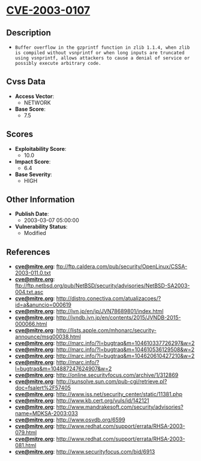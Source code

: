 
# [CVE-2003-0107](ftp://ftp.caldera.com/pub/security/OpenLinux/CSSA-2003-011.0.txt)

## Description

- `Buffer overflow in the gzprintf function in zlib 1.1.4, when zlib is compiled without vsnprintf or when long inputs are truncated using vsnprintf, allows attackers to cause a denial of service or possibly execute arbitrary code.`

## Cvss Data

- **Access Vector**:
  - NETWORK
- **Base Score**:
  - 7.5

## Scores

- **Exploitability Score**:
  - 10.0
- **Impact Score**:
  - 6.4
- **Base Severity**:
  - HIGH

## Other Information

- **Publish Date**:
  - 2003-03-07 05:00:00
- **Vulnerability Status**:
  - Modified

## References

- **cve@mitre.org**: ftp://ftp.caldera.com/pub/security/OpenLinux/CSSA-2003-011.0.txt
- **cve@mitre.org**: ftp://ftp.netbsd.org/pub/NetBSD/security/advisories/NetBSD-SA2003-004.txt.asc
- **cve@mitre.org**: http://distro.conectiva.com/atualizacoes/?id=a&anuncio=000619
- **cve@mitre.org**: http://jvn.jp/en/jp/JVN78689801/index.html
- **cve@mitre.org**: http://jvndb.jvn.jp/en/contents/2015/JVNDB-2015-000066.html
- **cve@mitre.org**: http://lists.apple.com/mhonarc/security-announce/msg00038.html
- **cve@mitre.org**: http://marc.info/?l=bugtraq&m=104610337726297&w=2
- **cve@mitre.org**: http://marc.info/?l=bugtraq&m=104610536129508&w=2
- **cve@mitre.org**: http://marc.info/?l=bugtraq&m=104620610427210&w=2
- **cve@mitre.org**: http://marc.info/?l=bugtraq&m=104887247624907&w=2
- **cve@mitre.org**: http://online.securityfocus.com/archive/1/312869
- **cve@mitre.org**: http://sunsolve.sun.com/pub-cgi/retrieve.pl?doc=fsalert%2F57405
- **cve@mitre.org**: http://www.iss.net/security_center/static/11381.php
- **cve@mitre.org**: http://www.kb.cert.org/vuls/id/142121
- **cve@mitre.org**: http://www.mandrakesoft.com/security/advisories?name=MDKSA-2003:033
- **cve@mitre.org**: http://www.osvdb.org/6599
- **cve@mitre.org**: http://www.redhat.com/support/errata/RHSA-2003-079.html
- **cve@mitre.org**: http://www.redhat.com/support/errata/RHSA-2003-081.html
- **cve@mitre.org**: http://www.securityfocus.com/bid/6913
